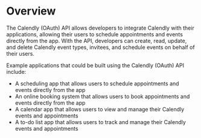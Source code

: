 # Overview

The Calendly (OAuth) API allows developers to integrate Calendly with their
applications, allowing their users to schedule appointments and events directly
from the app. With the API, developers can create, read, update, and delete
Calendly event types, invitees, and schedule events on behalf of their users.

Example applications that could be built using the Calendly (OAuth) API
include:

- A scheduling app that allows users to schedule appointments and events
  directly from the app
- An online booking system that allows users to book appointments and events
  directly from the app
- A calendar app that allows users to view and manage their Calendly events and
  appointments
- A to-do list app that allows users to track and manage their Calendly events
  and appointments  
